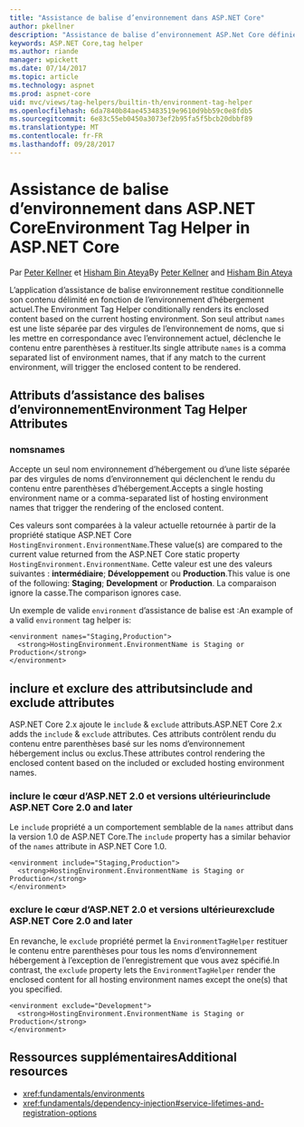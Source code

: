 ```yaml
---
title: "Assistance de balise d’environnement dans ASP.NET Core"
author: pkellner
description: "Assistance de balise d’environnement ASP.Net Core définies, y compris toutes les propriétés"
keywords: ASP.NET Core,tag helper
ms.author: riande
manager: wpickett
ms.date: 07/14/2017
ms.topic: article
ms.technology: aspnet
ms.prod: aspnet-core
uid: mvc/views/tag-helpers/builtin-th/environment-tag-helper
ms.openlocfilehash: 6da7840b84ae453483519e9610d9bb59c0e8fdb5
ms.sourcegitcommit: 6e83c55eb0450a3073ef2b95fa5f5bcb20dbbf89
ms.translationtype: MT
ms.contentlocale: fr-FR
ms.lasthandoff: 09/28/2017
---
```

# <a name="environment-tag-helper-in-aspnet-core"></a><span data-ttu-id="cdcd9-104">Assistance de balise d’environnement dans ASP.NET Core</span><span class="sxs-lookup"><span data-stu-id="cdcd9-104">Environment Tag Helper in ASP.NET Core</span></span>

<span data-ttu-id="cdcd9-105">Par [Peter Kellner](http://peterkellner.net) et [Hisham Bin Ateya](https://twitter.com/hishambinateya)</span><span class="sxs-lookup"><span data-stu-id="cdcd9-105">By [Peter Kellner](http://peterkellner.net) and [Hisham Bin Ateya](https://twitter.com/hishambinateya)</span></span>

<span data-ttu-id="cdcd9-106">L’application d’assistance de balise environnement restitue conditionnelle son contenu délimité en fonction de l’environnement d’hébergement actuel.</span><span class="sxs-lookup"><span data-stu-id="cdcd9-106">The Environment Tag Helper conditionally renders its enclosed content based on the current hosting environment.</span></span> <span data-ttu-id="cdcd9-107">Son seul attribut `names` est une liste séparée par des virgules de l’environnement de noms, que si les mettre en correspondance avec l’environnement actuel, déclenche le contenu entre parenthèses à restituer.</span><span class="sxs-lookup"><span data-stu-id="cdcd9-107">Its single attribute `names` is a comma separated list of environment names, that if any match to the current environment, will trigger the enclosed content to be rendered.</span></span>

## <a name="environment-tag-helper-attributes"></a><span data-ttu-id="cdcd9-108">Attributs d’assistance des balises d’environnement</span><span class="sxs-lookup"><span data-stu-id="cdcd9-108">Environment Tag Helper Attributes</span></span>

### <a name="names"></a><span data-ttu-id="cdcd9-109">noms</span><span class="sxs-lookup"><span data-stu-id="cdcd9-109">names</span></span>

<span data-ttu-id="cdcd9-110">Accepte un seul nom environnement d’hébergement ou d’une liste séparée par des virgules de noms d’environnement qui déclenchent le rendu du contenu entre parenthèses d’hébergement.</span><span class="sxs-lookup"><span data-stu-id="cdcd9-110">Accepts a single hosting environment name or a comma-separated list of hosting environment names that trigger the rendering of the enclosed content.</span></span>

<span data-ttu-id="cdcd9-111">Ces valeurs sont comparées à la valeur actuelle retournée à partir de la propriété statique ASP.NET Core `HostingEnvironment.EnvironmentName`.</span><span class="sxs-lookup"><span data-stu-id="cdcd9-111">These value(s) are compared to the current value returned from the ASP.NET Core static property `HostingEnvironment.EnvironmentName`.</span></span>  <span data-ttu-id="cdcd9-112">Cette valeur est une des valeurs suivantes : **intermédiaire**; **Développement** ou **Production**.</span><span class="sxs-lookup"><span data-stu-id="cdcd9-112">This value is one of the following: **Staging**; **Development** or **Production**.</span></span> <span data-ttu-id="cdcd9-113">La comparaison ignore la casse.</span><span class="sxs-lookup"><span data-stu-id="cdcd9-113">The comparison ignores case.</span></span>

<span data-ttu-id="cdcd9-114">Un exemple de valide `environment` d’assistance de balise est :</span><span class="sxs-lookup"><span data-stu-id="cdcd9-114">An example of a valid `environment` tag helper is:</span></span>

```cshtml
<environment names="Staging,Production">
  <strong>HostingEnvironment.EnvironmentName is Staging or Production</strong>
</environment>
```

## <a name="include-and-exclude-attributes"></a><span data-ttu-id="cdcd9-115">inclure et exclure des attributs</span><span class="sxs-lookup"><span data-stu-id="cdcd9-115">include and exclude attributes</span></span>

<span data-ttu-id="cdcd9-116">ASP.NET Core 2.x ajoute le `include`  &  `exclude` attributs.</span><span class="sxs-lookup"><span data-stu-id="cdcd9-116">ASP.NET Core 2.x adds the `include` & `exclude` attributes.</span></span> <span data-ttu-id="cdcd9-117">Ces attributs contrôlent rendu du contenu entre parenthèses basé sur les noms d’environnement hébergement inclus ou exclus.</span><span class="sxs-lookup"><span data-stu-id="cdcd9-117">These attributes control rendering the enclosed content based on the included or excluded hosting environment names.</span></span>

### <a name="include-aspnet-core-20-and-later"></a><span data-ttu-id="cdcd9-118">inclure le cœur d’ASP.NET 2.0 et versions ultérieur</span><span class="sxs-lookup"><span data-stu-id="cdcd9-118">include ASP.NET Core 2.0 and later</span></span>

<span data-ttu-id="cdcd9-119">Le `include` propriété a un comportement semblable de la `names` attribut dans la version 1.0 de ASP.NET Core.</span><span class="sxs-lookup"><span data-stu-id="cdcd9-119">The `include` property has a similar behavior of the `names` attribute in ASP.NET Core 1.0.</span></span>

```cshtml
<environment include="Staging,Production">
  <strong>HostingEnvironment.EnvironmentName is Staging or Production</strong>
</environment>
```

### <a name="exclude-aspnet-core-20-and-later"></a><span data-ttu-id="cdcd9-120">exclure le cœur d’ASP.NET 2.0 et versions ultérieur</span><span class="sxs-lookup"><span data-stu-id="cdcd9-120">exclude ASP.NET Core 2.0 and later</span></span>

<span data-ttu-id="cdcd9-121">En revanche, le `exclude` propriété permet la `EnvironmentTagHelper` restituer le contenu entre parenthèses pour tous les noms d’environnement hébergement à l’exception de l’enregistrement que vous avez spécifié.</span><span class="sxs-lookup"><span data-stu-id="cdcd9-121">In contrast, the `exclude` property lets the `EnvironmentTagHelper` render the enclosed content for all hosting environment names except the one(s) that you specified.</span></span>

```cshtml
<environment exclude="Development">
  <strong>HostingEnvironment.EnvironmentName is Staging or Production</strong>
</environment>
```

## <a name="additional-resources"></a><span data-ttu-id="cdcd9-122">Ressources supplémentaires</span><span class="sxs-lookup"><span data-stu-id="cdcd9-122">Additional resources</span></span>

* <xref:fundamentals/environments>
* <xref:fundamentals/dependency-injection#service-lifetimes-and-registration-options>
